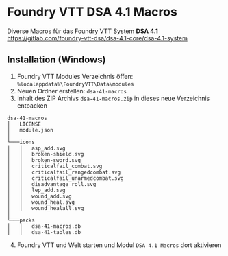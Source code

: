 # Foundry VTT DSA 4.1 Macros
Diverse Macros für das Foundry VTT System **DSA 4.1**  
https://gitlab.com/foundry-vtt-dsa/dsa-4.1-core/dsa-4.1-system

## Installation (Windows)
1. Foundry VTT Modules Verzeichnis öffen: `%localappdata%\FoundryVTT\Data\modules`
2. Neuen Ordner erstellen: `dsa-41-macros`
3. Inhalt des ZIP Archivs `dsa-41-macros.zip` in dieses neue Verzeichnis entpacken
```
dsa-41-macros
│   LICENSE
│   module.json    
│
└───icons
│   │   asp_add.svg
│   │   broken-shield.svg
│   │   broken-sword.svg
│   │   criticalfail_combat.svg
│   │   criticalfail_rangedcombat.svg
│   │   criticalfail_unarmedcombat.svg
│   │   disadvantage_roll.svg
│   │   lep_add.svg
│   │   wound_add.svg
│   │   wound_heal.svg
│   │   wound_healall.svg
│
└───packs
│   │   dsa-41-macros.db 
│   │   dsa-41-tables.db 
```
4. Foundry VTT und Welt starten und Modul `DSA 4.1 Macros` dort aktivieren

